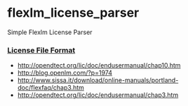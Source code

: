 # flexlm_license_parser
Simple Flexlm License Parser

### [License File Format](http://www.polarhome.com:823/doc/library/SGI_bookshelves/SGI_Developer/books/FLEXlm_PG/sgi_html/ch10.html)

- http://opendtect.org/lic/doc/endusermanual/chap10.htm
- http://blog.openlm.com/?p=1974
- http://www.sissa.it/download/online-manuals/portland-doc/flexfaq/chap3.htm
- http://opendtect.org/lic/doc/endusermanual/chap3.htm
